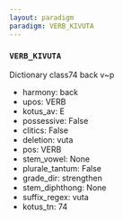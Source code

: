 ```yaml
---
layout: paradigm
paradigm: VERB_KIVUTA
---
```

### ` VERB_KIVUTA `

Dictionary class74 back v~p
* harmony: back
* upos: VERB
* kotus_av: E
* possessive: False
* clitics: False
* deletion: vuta
* pos: VERB
* stem_vowel: None
* plurale_tantum: False
* grade_dir: strengthen
* stem_diphthong: None
* suffix_regex: vuta
* kotus_tn: 74
